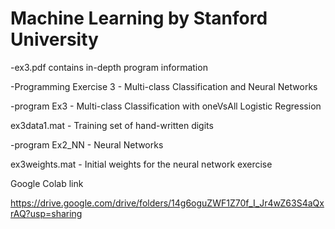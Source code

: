 # Machine Learning by Stanford University

-ex3.pdf contains in-depth program information

-Programming Exercise 3 - Multi-class Classification and Neural Networks

-program Ex3 - Multi-class Classification with oneVsAll Logistic Regression

ex3data1.mat - Training set of hand-written digits

-program Ex2_NN - Neural Networks

ex3weights.mat - Initial weights for the neural network exercise

Google Colab link

https://drive.google.com/drive/folders/14g6oguZWF1Z70f_I_Jr4wZ63S4aQxrAQ?usp=sharing
